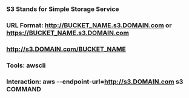 ### S3 Stands for Simple Storage Service

### URL Format: http://BUCKET_NAME.s3.DOMAIN.com or https://BUCKET_NAME.s3.DOMAIN.com

### http://s3.DOMAIN.com/BUCKET_NAME

### Tools: awscli

### Interaction: aws --endpoint-url=http://s3.DOMAIN.com s3 COMMAND
